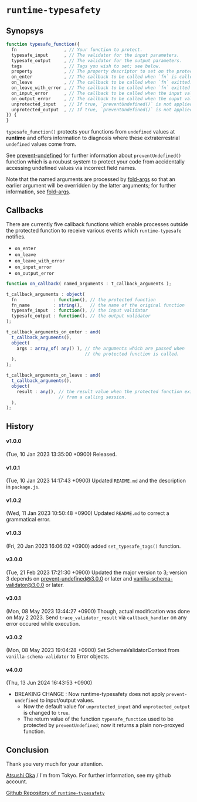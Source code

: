 
 `runtime-typesafety`
================================================================================

 Synopsys
--------------------------------------------------------------------------------

```javascript
function typesafe_function({
  fn                  , // Your function to protect.
  typesafe_input      , // The validator for the input parameters.
  typesafe_output     , // The validator for the output parameters.
  tags                , // Tags you wish to set; see below.
  property            , // The property descriptor to set on the protected func.
  on_enter            , // The callback to be called when `fn` is called.
  on_leave            , // The callback to be called when `fn` exitted.
  on_leave_with_error , // The callback to be called when `fn` exitted with an error.
  on_input_error      , // The callback to be called when the input validation failed.
  on_output_error     , // The callback to be called when the ouput validation failed.
  unprotected_input   , // If true, `preventUndefined()` is not applied to input arguments.
  unprotected_output  , // If true, `preventUndefined()` is not applied to output arguments.
}) {
}
```
`typesafe_function()` protects your functions from `undefined` values at
**runtime** and offers information to diagnosis where these extraterrestrial
`undefined` values come from.

See [prevent-undefined][] for further information about `preventUndefined()`
function which is a roubust system to protect your code from accidentally
accessing undefined values via incorrect field names.

Note that the named arguments are processed by [fold-args][] so that an earlier
argument will be overridden by the latter arguments; for further information,
see [fold-args][].

[prevent-undefined]: https://www.npmjs.com/package/prevent-undefined
[fold-args]: https://www.npmjs.com/package/fold-args


 Callbacks
--------------------------------------------------------------------------------

There are currently five callback functions which enable processes outside the
protected function to receive various events which `runtime-typesafe` notifies.

  - `on_enter`
  - `on_leave`
  - `on_leave_with_error`
  - `on_input_error`
  - `on_output_error`

```javascript
function on_callback( named_arguments : t_callback_arguments );

t_callback_arguments : object(
  fn              : function(), // the protected function
  fn_name         : string(),   // the name of the original function
  typesafe_input  : function(), // the input validator
  typesafe_output : function(), // the output validator
);

t_callback_arguments_on_enter : and(
  t_callback_arguments(),
  object(
    args : array_of( any() ), // the arguments which are passed when
                              // the protected function is called.
  ),
);

t_callback_arguments_on_leave : and(
  t_callback_arguments(),
  object(
    result : any(), // the result value when the protected function exits
                    // from a calling session.
  ),
);
```

[//]: # (Fri, 10 Feb 2023 16:12:39 +0900)


 History
--------------------------------------------------------------------------------
#### v1.0.0 ####
(Tue, 10 Jan 2023 13:35:00 +0900)
Released.

#### v1.0.1 ####
(Tue, 10 Jan 2023 14:17:43 +0900)
Updated `README.md` and the description in `package.js`.

#### v1.0.2 ####
(Wed, 11 Jan 2023 10:50:48 +0900)
Updated `README.md` to correct a grammatical error.

#### v1.0.3 ####
(Fri, 20 Jan 2023 16:06:02 +0900)
added `set_typesafe_tags()` function.

#### v3.0.0 ####
(Tue, 21 Feb 2023 17:21:30 +0900)
Updated the major version to 3; version 3 depends on prevent-undefined@3.0.0 or
later and vanilla-schema-validator@3.0.0 or later.

#### v3.0.1 ####
(Mon, 08 May 2023 13:44:27 +0900)
Though, actual modification was done on May 2 2023.
Send `trace_validator_result` via `callback_handler` on any error occured while
execution.

#### v3.0.2 ####
(Mon, 08 May 2023 19:04:28 +0900)
Set SchemaValidatorContext from `vanilla-schema-validator` to Error objects.

#### v4.0.0 ####
(Thu, 13 Jun 2024 16:43:53 +0900)
- BREAKING CHANGE : Now runtime-typesafety does not apply `prevent-undefined` to
  input/output values.
  - Now the default value for `unprotected_input` and `unprotected_output` is
    changed to `true`.
  - The return value of the function `typesafe_function` used to be protected by
    `preventUndefined`; now it returns a plain non-proxyed function.


 Conclusion
--------------------------------------------------------------------------------
Thank you very much for your attention.

[Atsushi Oka][] / I'm from Tokyo. For further information, see my github account.

[Github Repository of `runtime-typesafety`][Github]

[Github]: https://github.com/apupu-framework/runtime-typesafety
[Atsushi Oka]: https://github.com/apupu-framework/

